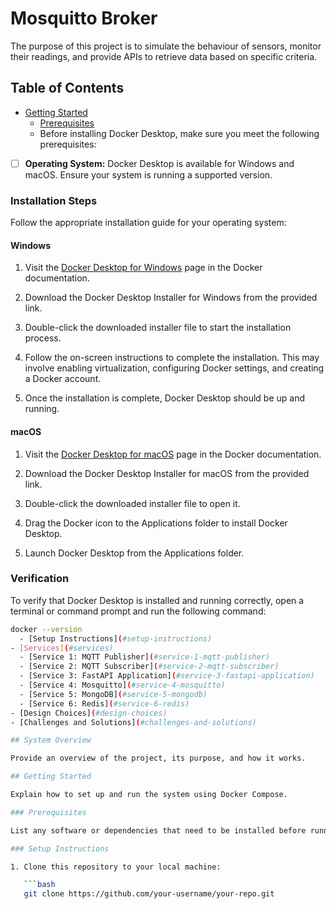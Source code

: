 # Mosquitto Broker 

 The purpose of this project is to simulate the behaviour of sensors, monitor their readings, and provide APIs to retrieve data based on specific criteria.

## Table of Contents

- [Getting Started](#getting-started)
  - [Prerequisites](#prerequisites)
  - Before installing Docker Desktop, make sure you meet the following prerequisites:

- [ ] **Operating System:** Docker Desktop is available for Windows and macOS. Ensure your system is running a supported version.

### Installation Steps

Follow the appropriate installation guide for your operating system:

#### Windows

1. Visit the [Docker Desktop for Windows](https://docs.docker.com/desktop/install/windows-install/) page in the Docker documentation.

2. Download the Docker Desktop Installer for Windows from the provided link.

3. Double-click the downloaded installer file to start the installation process.

4. Follow the on-screen instructions to complete the installation. This may involve enabling virtualization, configuring Docker settings, and creating a Docker account.

5. Once the installation is complete, Docker Desktop should be up and running.

#### macOS

1. Visit the [Docker Desktop for macOS](https://docs.docker.com/desktop/install/mac-install/) page in the Docker documentation.

2. Download the Docker Desktop Installer for macOS from the provided link.

3. Double-click the downloaded installer file to open it.

4. Drag the Docker icon to the Applications folder to install Docker Desktop.

5. Launch Docker Desktop from the Applications folder.

### Verification

To verify that Docker Desktop is installed and running correctly, open a terminal or command prompt and run the following command:

```bash
docker --version
  - [Setup Instructions](#setup-instructions)
- [Services](#services)
  - [Service 1: MQTT Publisher](#service-1-mqtt-publisher)
  - [Service 2: MQTT Subscriber](#service-2-mqtt-subscriber)
  - [Service 3: FastAPI Application](#service-3-fastapi-application)
  - [Service 4: Mosquitto](#service-4-mosquitto)
  - [Service 5: MongoDB](#service-5-mongodb)
  - [Service 6: Redis](#service-6-redis)
- [Design Choices](#design-choices)
- [Challenges and Solutions](#challenges-and-solutions)

## System Overview

Provide an overview of the project, its purpose, and how it works.

## Getting Started

Explain how to set up and run the system using Docker Compose.

### Prerequisites

List any software or dependencies that need to be installed before running the system.

### Setup Instructions

1. Clone this repository to your local machine:

   ```bash
   git clone https://github.com/your-username/your-repo.git

